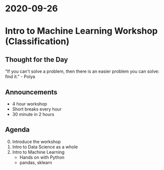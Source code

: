 # 2020-09-26

# Intro to Machine Learning Workshop (Classification)

## Thought for the Day
"If you can't solve a problem, 
    then there is an easier problem you can solve: 
        find it." - Polya

## Announcements
- 4 hour workshop
- Short breaks every hour
- 30 minute in 2 hours

## Agenda
0. Introduce the workshop
1. Intro to Data Science as a whole
2. Intro to Machine Learning
    - Hands on with Python
    - pandas, sklearn